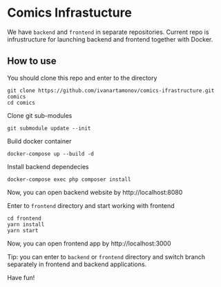 # Comics Infrastucture

We have `backend` and `frontend` in separate repositories.
Current repo is infrustructure for launching backend and frontend together with Docker.

## How to use

You should clone this repo and enter to the directory

```
git clone https://github.com/ivanartamonov/comics-ifrastructure.git comics
cd comics
```

Clone git sub-modules
```
git submodule update --init
```

Build docker container
```
docker-compose up --build -d
```

Install backend dependecies
```
docker-compose exec php composer install
```

Now, you can open backend website by http://localhost:8080

Enter to `frontend` directory and start working with frontend
```
cd frontend
yarn install
yarn start
```

Now, you can open frontend app by http://localhost:3000

Tip: you can enter to `backend` or `frontend` directory and switch branch separately in frontend and backend applications.

Have fun!